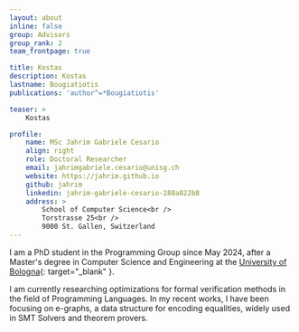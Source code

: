 ```yaml
---
layout: about
inline: false
group: Advisors
group_rank: 2
team_frontpage: true

title: Kostas
description: Kostas
lastname: Bougiatiotis
publications: 'author^=*Bougiatiotis'

teaser: >
    Kostas

profile:
    name: MSc Jahrim Gabriele Cesario
    align: right
    role: Doctoral Researcher
    email: jahrimgabriele.cesario@unisg.ch
    website: https://jahrim.github.io
    github: jahrim
    linkedin: jahrim-gabriele-cesario-288a822b8
    address: >
        School of Computer Science<br />
        Torstrasse 25<br />
        9000 St. Gallen, Switzerland
---
```


I am a PhD student in the Programming Group since May 2024, after a Master's degree in Computer Science and Engineering at the [University of Bologna](https://www.unibo.it/){: target="_blank" }.

I am currently researching optimizations for formal verification methods in the field of Programming Languages. In my recent works, I have been focusing on e-graphs, a data structure for encoding
equalities, widely used in SMT Solvers and theorem provers.
